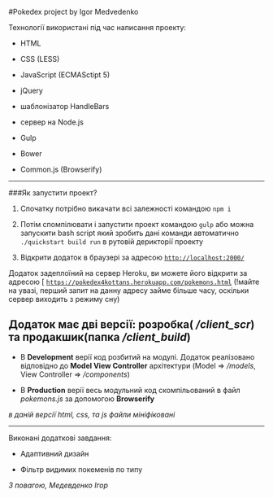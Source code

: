 #Pokedex project by Igor Medvedenko


Технології використані під час написання проекту:

* HTML

* CSS (LESS)

* JavaScript (ECMASctipt 5)

* jQuery

* шаблонізатор HandleBars

* сервер на Node.js

* Gulp

* Bower

* Common.js (Browserify)

**  ** ** ** **  ***  ** 

###Як запустити проект?

1. Спочатку потрібно викачати всі залежності командою `npm i`

2. Потім спомпілювати і запустити проект командою `gulp` або можна запускити bash script який зробить дані команди автоматично `./quickstart build run` в рутовій дерикторії проекту

3. Відкрити додаток в браузері за адресою [`http://localhost:2000/`](http://localhost:2000/)


Додаток задеплоїний на сервер Heroku, ви можете його відкрити за адресою [ [`https://pokedex4kottans.herokuapp.com/pokemons.html`](https://pokedex4kottans.herokuapp.com/pokemons.html) (!майте на увазі, перший запит на данну адресу займе більше часу, оскільки сервер виходить з режиму сну)



## Додаток має дві версії: розробка( */client_scr*) та продакшик(папка */client_build*)

+ В **Development** верії код розбитий на модулі. Додаток реалізовано відповідно до **Model View Controller** архітектури (Model => */models*, View Controller => */components*)


+ В **Production** верії весь модульний код скомпільований в файл *pokemons.js* за допомогою **Browserify**

*в даній версії html, css, та js файли  мініфіковані*

******

Виконані додаткові завдання:

* Адаптивний дизайн

* Фільтр видимих покеменів по типу



*З повагою, Медевденко Ігор*

